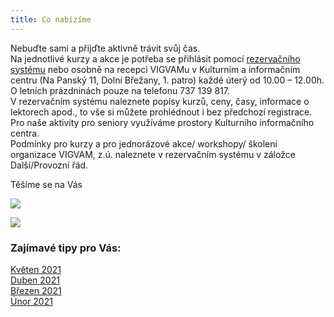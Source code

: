 ```yaml
---
title: Co nabízíme
---
```

Nebuďte sami a přijďte aktivně trávit svůj čas. \
Na jednotlivé kurzy a akce je potřeba se přihlásit pomocí [rezervačního systému](https://vigvam.webooker.eu/) nebo osobně na  recepci VIGVAMu v Kulturním a  informačním centru (Na Panský 11, Dolní Břežany, 1. patro) každé úterý od 10.00 – 12.00h. O letních prázdninách pouze na telefonu 737 139 817.\
V rezervačním systému naleznete  popisy kurzů, ceny, časy,  informace o lektorech apod., to vše si můžete prohlédnout i bez předchozí registrace. \
Pro naše aktivity pro seniory využíváme prostory Kulturního informačního centra.\
Podmínky pro kurzy a pro jednorázové akce/ workshopy/ školení organizace VIGVAM, z.ú. naleznete v rezervačním systému v záložce Další/Provozní řád.

Těšíme se na Vás

![](/images/uploads/pro_seniory.jpg)

![](/images/uploads/0001-22-.jpg)

### Zajímavé tipy pro Vás:

[Květen 2021](/docs/tipy-seniori-2021-05.pdf)\
[Duben 2021](/docs/tipy-seniori-2021-04.pdf)\
[Březen 2021](/docs/tipy-seniori-2021-03.pdf)\
[Únor 2021](/docs/tipy-seniori-2021-02.pdf)